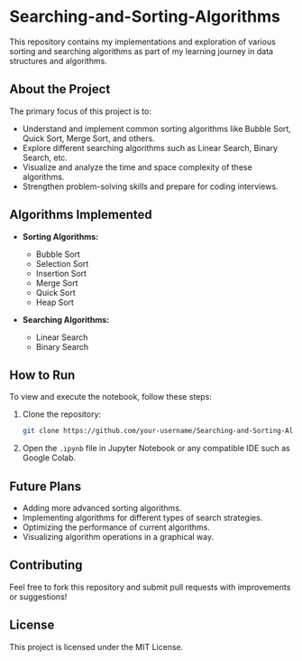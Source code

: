 # Searching-and-Sorting-Algorithms
This repository contains my implementations and exploration of various sorting and searching algorithms as part of my learning journey in data structures and algorithms.

## About the Project
The primary focus of this project is to:
- Understand and implement common sorting algorithms like Bubble Sort, Quick Sort, Merge Sort, and others.
- Explore different searching algorithms such as Linear Search, Binary Search, etc.
- Visualize and analyze the time and space complexity of these algorithms.
- Strengthen problem-solving skills and prepare for coding interviews.

## Algorithms Implemented
- **Sorting Algorithms:**
  - Bubble Sort
  - Selection Sort
  - Insertion Sort
  - Merge Sort
  - Quick Sort
  - Heap Sort

- **Searching Algorithms:**
  - Linear Search
  - Binary Search

## How to Run
To view and execute the notebook, follow these steps:
1. Clone the repository:
    ```bash
    git clone https://github.com/your-username/Searching-and-Sorting-Algorithms.git
    ```
2. Open the `.ipynb` file in Jupyter Notebook or any compatible IDE such as Google Colab.

## Future Plans
- Adding more advanced sorting algorithms.
- Implementing algorithms for different types of search strategies.
- Optimizing the performance of current algorithms.
- Visualizing algorithm operations in a graphical way.

## Contributing
Feel free to fork this repository and submit pull requests with improvements or suggestions!

## License
This project is licensed under the MIT License.
